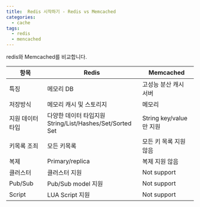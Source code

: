 ```yaml
---
title:  Redis 시작하기 - Redis vs Memcached
categories:
  - cache 
tags:
  - redis
  - mencached
---
```

redis와 Memcached를 비교합니다.

|항목|Redis|Memcached|
|---|---|---|
|특징|메모리 DB|고성능 분산 캐시 서버|
|저장방식|메모리 캐시 및 스토리지|메모리|
|지원 데이터 타입|다양한 데이터 타입지원<br>String/List/Hashes/Set/Sorted Set|String key/value만 지원|
|키목록 조죄| 모든 키목록 |모든 키 목록 지원 않음|
|복제| Primary/replica |복제 지원 않음|
|클러스터|클러스터 지원| Not support|
|Pub/Sub| Pub/Sub model 지원| Not support|
|Script| LUA Script 지원| Not support|

